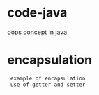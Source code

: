 # code-java
 oops concept in java 
  # encapsulation 
     example of encapsulation 
     use of getter and setter 
       
